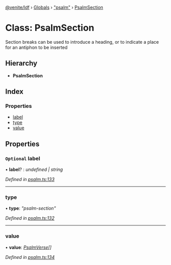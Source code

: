 [@venite/ldf](../README.md) › [Globals](../globals.md) › ["psalm"](../modules/_psalm_.md) › [PsalmSection](_psalm_.psalmsection.md)

# Class: PsalmSection

Section breaks can be used to introduce a heading, or to indicate a place for an antiphon to be inserted

## Hierarchy

* **PsalmSection**

## Index

### Properties

* [label](_psalm_.psalmsection.md#optional-label)
* [type](_psalm_.psalmsection.md#type)
* [value](_psalm_.psalmsection.md#value)

## Properties

### `Optional` label

• **label**? : *undefined | string*

*Defined in [psalm.ts:133](https://github.com/gbj/venite/blob/c8b6d6b9/ldf/src/psalm.ts#L133)*

___

###  type

• **type**: *"psalm-section"*

*Defined in [psalm.ts:132](https://github.com/gbj/venite/blob/c8b6d6b9/ldf/src/psalm.ts#L132)*

___

###  value

• **value**: *[PsalmVerse](_psalm_.psalmverse.md)[]*

*Defined in [psalm.ts:134](https://github.com/gbj/venite/blob/c8b6d6b9/ldf/src/psalm.ts#L134)*
